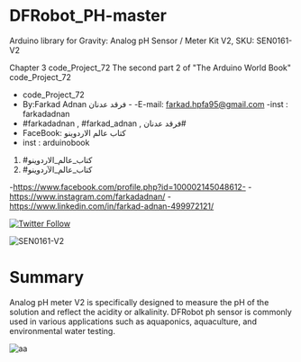 # DFRobot_PH-master
Arduino library for Gravity: Analog pH Sensor / Meter Kit V2, SKU: SEN0161-V2

Chapter 3 code_Project_72 The second part 2 of "The Arduino World Book" code_Project_72
 
- code_Project_72
-  By:Farkad Adnan فرقد عدنان - 
 -E-mail: farkad.hpfa95@gmail.com 
-inst : farkadadnan 
- #farkadadnan , #farkad_adnan , فرقد عدنان# 
- FaceBook: كتاب عالم الاردوينو 
- inst : arduinobook
1. #كتاب_عالم_الاردوينو
2. #كتاب_عالم_الآردوينو

-https://www.facebook.com/profile.php?id=100002145048612-
-https://www.instagram.com/farkadadnan/
-https://www.linkedin.com/in/farkad-adnan-499972121/

 <p>
 <a href='https://mobile.twitter.com/farkadadnan'>
        <img alt="Twitter Follow" src="https://img.shields.io/twitter/follow/farkadadnan?label=%40farkadadnan&style=social" alt='Twitter' align="center"/>
    </a>
</p>


![SEN0161-V2](https://user-images.githubusercontent.com/35774039/158898998-77b665b1-97e5-410d-836c-3a0ddc83e2ae.png)

# Summary
Analog pH meter V2 is specifically designed to measure the pH of the solution and reflect the acidity or alkalinity. DFRobot ph sensor is commonly used in various applications such as aquaponics, aquaculture, and environmental water testing.

![aa](https://user-images.githubusercontent.com/35774039/158899243-c2ebfa61-9da8-4dee-a860-f17f263c5e0f.JPG)
